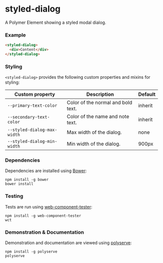 # styled-dialog

A Polymer Element showing a styled modal dialog.

### Example
```html
<styled-dialog>
  <div>Content</div>
</styled-dialog>
```

### Styling

`<styled-dialog>` provides the following custom properties and mixins for styling:

Custom property             | Description                        | Default
----------------------------|------------------------------------|--------
`--primary-text-color`      | Color of the normal and bold text. | inherit
`--secondary-text-color`    | Color of the name and note text.   | inherit
`--styled-dialog-max-width` | Max width of the dialog.           | none
`--styled-dialog-min-width` | Min width of the dialog.           | 900px

### Dependencies

Dependencies are installed using [Bower](http://bower.io/):

    npm install -g bower
    bower install

### Testing

Tests are run using [web-component-tester](https://github.com/Polymer/web-component-tester):

    npm install -g web-component-tester
    wct

### Demonstration & Documentation

Demonstration and documentation are viewed using [polyserve](https://github.com/PolymerLabs/polyserve):

    npm install -g polyserve
    polyserve


